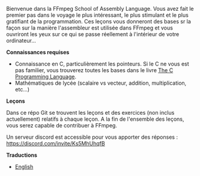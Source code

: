 Bienvenue dans la FFmpeg School of Assembly Language. Vous avez fait le premier pas dans le voyage le plus intéressant, le plus stimulant et le plus gratifiant de la programmation. Ces leçons vous donneront des bases sr la façon sur la manière l'assembleur est utilisée dans FFmpeg et vous ouvriront les yeux sur ce qui se passe réellement à l'intérieur de votre ordinateur...

**Connaissances requises**

* Connaissance en C, particulièrement les pointeurs. Si le C ne vous est pas familier, vous trouverez toutes les bases dans le livre [The C Programming Language](https://en.wikipedia.org/wiki/The_C_Programming_Language).
* Mathématiques de lycée (scalaire vs vecteur, addition, multiplication, etc...)

**Leçons**

Dans ce répo Git se trouvent les leçons et des exercices (non inclus actuellement) relatifs à chaque leçon. A la fin de l'ensemble des leçons, vous serez capable de contribuer à FFmpeg.

Un serveur discord est accessible pour vous apporter des réponses :
https://discord.com/invite/Ks5MhUhqfB

**Traductions**

* [English](./README.md)